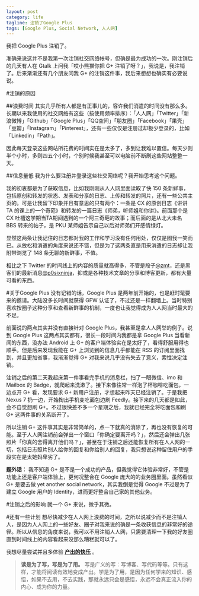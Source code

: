 ```yaml
---
layout: post
category: life
tagline: 注销了Google Plus
tags: [Google Plus, Social Network, 人人网]
---
```

我把 Google Plus 注销了。

准确来说这并不是我第一次注销社交网络帐号，但确是最为成功的一次。刚注销后的几天有人在 Gtalk 上问我「哎小熊猫你把 G+ 注销了呀？」，我说是，我注销了。后来渐渐还有几个朋友问我 G+ 的注销这件事，我后来想想也确实有必要说说。

#注销的原因

##浪费时间
其实几乎所有人都是有正事儿的，容许我们消遣的时间没有那么多。长期以来我使用的社交网络有这些（按使用频率排序）：「人人网」「Twitter」「新浪微博」「Github」「Google Plus」「QQ空间」「朋友圈」「Facebook」「果壳」「豆瓣」「Instagram」「Pinterest」，还有一些仅仅是注册过却极少登录的，比如「Linkedin」「Path」。

因此每天登录这些网站所花费的时间实在是太多了，多到让我难以置信。每天少则半个小时，多则四五个小时，个别时候我甚至可以电脑前不断刷这些网站整整一天。

##信息量低
我为什么要注册并登录这些社交网络呢？我开始思考这个问题。

我的初衷都是为了获取信息，比如我刚刚从人人网里面读取了快 150 条新鲜事，包括原创和转发的状态、发表和分享的日志、上传和转发的照片，还有一些公共主页的。可是让我留下印象并且有意思的只有两个：一条是 CX 的原创日志《讲讲 TA 的课上的一个奇葩》和转发的一篇日志《师弟，听师姐和你讲》。前面那个是 CX 吐槽这学期当TA期间遇到的一个阿三奇葩的故事；而后面的是从北大未名 BBS 转来的帖子，是 PKU 某师姐告示自己以后对师弟们开感情绿灯。

显然这两条让我记住的日志都对我的工作和学习没有任何用处，仅仅是图我一笑而已。从放松和消遣的角度来说还不错，但是为了这两条直是用来消遣的日志却让我附带浏览了 148 条无聊的新鲜事，不值。

相比之下 Twitter 的时间线上的内容的质量就高得多，不管是段子[@zmt](https://twitter.com/zmt0516)，还是黑客们的最新消息[@p0sixninja](https://twitter.com/p0sixninja)，抑或是各种技术文章的分享和博客更新，都有大量可看的东西。

#关于Google Plus
没有记错的话，Google Plus 是两年前开始的，也是赶时髦要来的邀请。大陆没多长时间就获得 GFW 认证了，不过还是一样翻墙上。当时特别喜欢按圈子这种分享和查看新鲜事的机制，一度也让我觉得成为人人网当时最大的不足。

前面说的两点其实并没有直接针对 Google Plus，我甚至是拿人人网举的例子。说到 Google Plus 这两点其实都有，很长一段时间内我都是拿 Google Plus 当看新闻的东西，没办法 Android 上 G+ 的客户端体验实在是太好了，看得舒服用得也顺手。但是后来发现我能在 G+ 上浏览到的信息几乎都能在 RSS 的订阅里面找到，并且更加省事，我渐渐觉得 G+ 对我来说几乎没有失去了意义，索性决定注销。

注销之后的第二天我起床第一件事看完手机的消息栏，扫了一眼微信、imo 和 Mailbox 的 Badge，就爬起来洗漱了。接下来像往常一样泡了杯咖啡吃面包，一边点开 G+ 看，发现要求 G+ 新用户注册，才想起来昨天已经注销了。于是我把 Nexus 7 扔一边，开始掏出手机变吃面包边刷 Feedly。接下来的几天都是如此，会不自觉想刷 G+。不过很快差不多一个星期之后，我就已经完全将吃面包和刷 G+ 这两件事的关系断开了。

所以注销 G+ 这件事其实是非常简单的，点一下就真的消除了，再也没有恢复的可能。至于人人网注销前会弹出一个窗口「你确定要离开吗？」，然后还会弹出几张照片「你真的舍得离开他们吗？」，甚至在于注销之后还能恢复所有在人人网的一切，包括日志照片别人给你的回复和你给别人的回复，我只想说这种留住用户的手段实在是太她妈卑劣了。

__题外话：__ 我不知道 G+ 是不是一个成功的产品，但我觉得它体验非常好，不管是功能上还是客户端体验上，更何况整合在 Google 庞大的的业务圈里面。虽然看似 G+ 是要去做 yet another social network，其实我倒是觉得 Google 不过是为了建立 Google 用户的 Identity，进而更好整合自己家的其他业务。

#注销之后的影响
就一个 G+ 来说，微乎其微。

#还有一些计划
想尽快减少在人人网上浪费的时间，之所以说减少而不是注销人人，是因为人人网上的一些好友、圈子对我来说的确是一条收获信息的非常好的途径。所以从信息的角度来说，我可以不用注销人人网，只需要清理一下我的好友圈直到时间线上的内容看起来没那么糟糕就可以了。

我想尽量尝试并且多体验 [__产出的快乐__](https://github.com/lifesinger/lifesinger.github.com/issues/120) 。

> __读是为了写，写是为了用。__  写是广义的写：写博客、写代码等等。只有这样，才能将阅读有效地变成产出。学是为了用，是因为任何学来的知识、感悟，如果不去用，不去实践，那就永远只会是感悟，永远不会真正流入你的内心、成为你的力量。